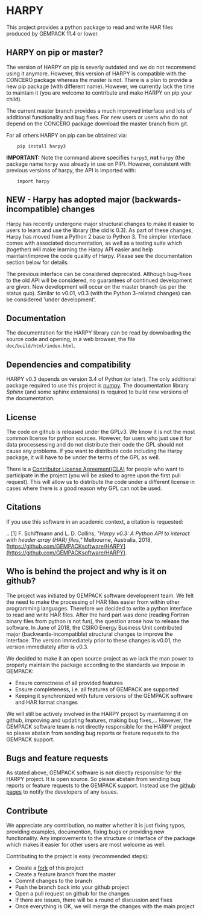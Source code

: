 # HARPY
This project provides a python package to read and write HAR files produced by GEMPACK 11.4 or lower.

## HARPY on pip or master?

The version of HARPY on pip is severly outdated and we do not recommend using it anymore. However, this version of HARPY is compatible with the CONCERO package whereas the master is not. 
There is a plan to provide a new pip package (with different name). However, we currently lack the time to maintain it (you are welcome to contribute and make HARPY on pip your child).

The current master branch provides a much improved interface and lots of additional functionality and bug fixes. For new users or users who do not depend on the CONCERO package download the master branch from git.

For all others HARPY on pip can be obtained via:

```
    pip install harpy3
```

**IMPORTANT:** Note the command above specifies ``harpy3``, **not** ``harpy`` (the package name ``harpy`` was already in use on PIP). However, consistent with previous versions of harpy, the API is imported with:

```
    import harpy
```



## NEW - Harpy has adopted major (backwards-incompatible) changes

Harpy has recently undergone major structural changes to make it easier to users to learn and use the library (the old is 0.3). As part of these changes, Harpy has moved from a Python 2 base to Python 3. The simpler interface comes with associated documentation, as well as a testing suite which (together) will make learning the Harpy API easier and help maintain/improve the code quality of Harpy. Please see the documentation section below for details.

The previous interface can be considered deprecated. Although bug-fixes to the old API will be considered, no guarantees of continued development  are given. New development will occur on the master branch (as per the status quo). Similar to v0.01, v0.3 (with the Python 3-related changes) can be considered 'under development'.

## Documentation

The documentation for the HARPY library can be read by downloading the source code and opening, in a web browser, the file ``doc/build/html/index.html``.

## Dependencies and compatibility
HARPY v0.3 depends on version 3.4 of Python (or later).
The only additional package required to use this project is [numpy](www.numpy.org).
The documentation library *Sphinx* (and some sphinx extensions) is required to build new versions of the documentation.

## License
The code on github is released under the GPLv3. We know it is not the most common license for python sources. However, for users who just use it for data processessing and do not distribute their code the GPL should not cause any problems. If you want to distribute code including the Harpy package, it will have to be under the terms of the GPL as well.

There is a [Contributor License Agreement(CLA)](https://gist.github.com/floschiffmann/de59328612863e1566a37a3490f9c5fd) for people who want to participate in the project (you will be asked to agree upon the first pull request). This will allow us to distribute the code under a different license in cases where there is a good reason why GPL can not be used. 

## Citations

If you use this software in an academic context, a citation is requested:

.. [1] F. Schiffmann and L. D. Collins, *"Harpy v0.3: A Python API to interact with header array (HAR) files,"* Melbourne, Australia, 2018, [https://github.com/GEMPACKsoftware/HARPY](https://github.com/GEMPACKsoftware/HARPY).

## Who is behind the project and why is it on github?
The project was initiated by GEMPACK software development team. We felt the need to make the processing of HAR files easier from within other programming languages. Therefore we decided to write a python interface to read and write HAR files. After the hard part was done (reading Fortran binary files from python is not fun), the question arose how to release the software. In June of 2018, the CSIRO Energy Business Unit contributed major (backwards-incompatible) structural changes to improve the interface. The version immediately prior to these changes is v0.01, the version immediately after is v0.3.

We decided to make it an open source project as we lack the man power to properly maintain the package according to the standards we impose in GEMPACK:
* Ensure correctness of all provided features
* Ensure completeness, i.e. all features of GEMPACK are supported
* Keeping it synchronized with future versions of the GEMPACK software and HAR format changes 

We will still be actively involved in the HARPY project by maintaining it on github, improving and updating features, making bug fixes,... However, the GEMPACK software team is not directly responsible for the HARPY project so please abstain from sending bug reports or feature requests to the GEMPACK support.

## Bugs and feature requests
As stated above, GEMPACK software is not directly responsible for the HARPY project. It is open source. So please abstain from sending bug reports or feature requests to the GEMPACK support. Instead use the [github pages](https://github.com/GEMPACKsoftware/HARPY/issues/new) to notify the developers of any issues.

## Contribute
We appreciate any contribution, no matter whether it is just fixing typos, providing examples, documention, fixing bugs or providing new functionality. Any improvements to the structure or interface of the package which makes it easier for other users are most welcome as well.

Contributing to the project is easy (recommended steps):
* Create a [fork](https://github.com/GEMPACKsoftware/HARPY/edit/master/README.md#fork-destination-box) of this project
* Create a feature branch from the master
* Commit changes to the branch
* Push the branch back into your github project
* Open a pull request on github for the changes
* If there are issues, there will be a round of discussion and fixes
* Once everything is OK, we will merge the changes with the main project



